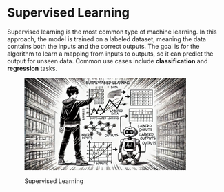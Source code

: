 # Supervised Learning

Supervised learning is the most common type of machine learning. In this approach, the model is trained on a labeled dataset, meaning the data contains both the inputs and the correct outputs. The goal is for the algorithm to learn a mapping from inputs to outputs, so it can predict the output for unseen data. Common use cases include **classification** and **regression** tasks.

<div align="left">

<figure><img src="../../.gitbook/assets/image (1) (1) (1) (1) (1) (1) (1) (1) (1) (1).png" alt="" width="375"><figcaption><p>Supervised Learning</p></figcaption></figure>

</div>

